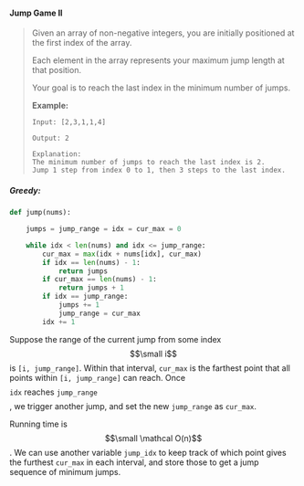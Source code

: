 #### Jump Game II

> Given an array of non-negative integers, you are initially positioned at the first index of the array.
>
> Each element in the array represents your maximum jump length at that position.
>
> Your goal is to reach the last index in the minimum number of jumps.
>
> **Example:**
>
> ```
> Input: [2,3,1,1,4]
>
> Output: 2
>
> Explanation:
> The minimum number of jumps to reach the last index is 2.
> Jump 1 step from index 0 to 1, then 3 steps to the last index.
> ```

##### Greedy:

```py
def jump(nums):

    jumps = jump_range = idx = cur_max = 0

    while idx < len(nums) and idx <= jump_range:
        cur_max = max(idx + nums[idx], cur_max)
        if idx == len(nums) - 1:
            return jumps
        if cur_max == len(nums) - 1:
            return jumps + 1
        if idx == jump_range:
            jumps += 1
            jump_range = cur_max
        idx += 1
```

Suppose the range of the current jump from some index $$\small i$$ is `[i, jump_range]`. Within that interval, `cur_max` is the farthest point that all points within `[i, jump_range]` can reach. Once $$$$`idx` reaches `jump_range`$$$$, we trigger another jump, and set the new `jump_range` as `cur_max`.

Running time is $$\small \mathcal O(n)$$. We can use another variable `jump_idx` to keep track of which point gives the furthest `cur_max` in each interval, and store those to get a jump sequence of minimum jumps. 

